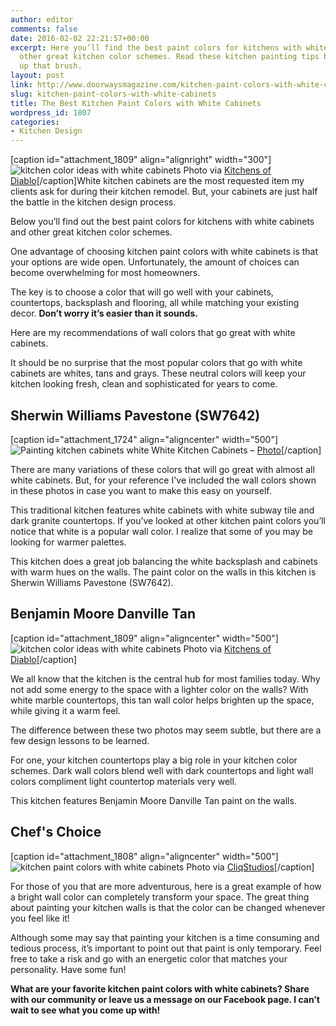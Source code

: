 ```yaml
---
author: editor
comments: false
date: 2016-02-02 22:21:57+00:00
excerpt: Here you’ll find the best paint colors for kitchens with white cabinets and
  other great kitchen color schemes. Read these kitchen painting tips before you pick
  up that brush.
layout: post
link: http://www.doorwaysmagazine.com/kitchen-paint-colors-with-white-cabinets/
slug: kitchen-paint-colors-with-white-cabinets
title: The Best Kitchen Paint Colors with White Cabinets
wordpress_id: 1807
categories:
- Kitchen Design
---
```


[caption id="attachment_1809" align="alignright" width="300"]![kitchen color ideas with white cabinets](http://www.doorwaysmagazine.com/wp-content/uploads/kitchen_paint_colors_white_cabinets_02-300x216.jpg) Photo via [Kitchens of Diablo](http://www.houzz.com/photos/1627124/Landon-traditional-kitchen-san-francisco)[/caption]White kitchen cabinets are the most requested item my clients ask for during their kitchen remodel. But, your cabinets are just half the battle in the kitchen design process.

Below you’ll find out the best paint colors for kitchens with white cabinets and other great kitchen color schemes.

One advantage of choosing kitchen paint colors with white cabinets is that your options are wide open. Unfortunately, the amount of choices can become overwhelming for most homeowners. 

The key is to choose a color that will go well with your cabinets, countertops, backsplash and flooring, all while matching your existing decor. **Don’t worry it’s easier than it sounds.**

Here are my recommendations of wall colors that go great with white cabinets.

It should be no surprise that the most popular colors that go with white cabinets are whites, tans and grays. These neutral colors will keep your kitchen looking fresh, clean and sophisticated for years to come.



## Sherwin Williams Pavestone (SW7642)



[caption id="attachment_1724" align="aligncenter" width="500"]![Painting kitchen cabinets white](http://www.doorwaysmagazine.com/wp-content/uploads/kitchen_paint_colors_white_cabinets_01.jpg) White Kitchen Cabinets – [Photo](http://www.houzz.com/photos/210661/Casa-Verde-Design-traditional-kitchen-minneapolis)[/caption]

There are many variations of these colors that will go great with almost all white cabinets. But, for your reference I've included the wall colors shown in these photos in case you want to make this easy on yourself.

This traditional kitchen features white cabinets with white subway tile and dark granite countertops. If you’ve looked at other kitchen paint colors you’ll notice that white is a popular wall color. I realize that some of you may be looking for warmer palettes.

This kitchen does a great job balancing the white backsplash and cabinets with warm hues on the walls. The paint color on the walls in this kitchen is Sherwin Williams Pavestone (SW7642).



## Benjamin Moore Danville Tan



[caption id="attachment_1809" align="aligncenter" width="500"]![kitchen color ideas with white cabinets](http://www.doorwaysmagazine.com/wp-content/uploads/kitchen_paint_colors_white_cabinets_02.jpg) Photo via [Kitchens of Diablo](http://www.houzz.com/photos/1627124/Landon-traditional-kitchen-san-francisco)[/caption]

We all know that the kitchen is the central hub for most families today. Why not add some energy to the space with a lighter color on the walls? With white marble countertops, this tan wall color helps brighten up the space, while giving it a warm feel.

The difference between these two photos may seem subtle, but there are a few design lessons to be learned. 

For one, your kitchen countertops play a big role in your kitchen color schemes. Dark wall colors blend well with dark countertops and light wall colors compliment light countertop materials very well.

This kitchen features Benjamin Moore Danville Tan paint on the walls.



## Chef's Choice



[caption id="attachment_1808" align="aligncenter" width="500"]![kitchen paint colors with white cabinets](http://www.doorwaysmagazine.com/wp-content/uploads/kitchen_paint_colors_white_cabinets_03.jpg) Photo via [CliqStudios](http://www.houzz.com/photos/3414687/White-Kitchen-in-a-1918-Cottage-Style-Farmhouse-contemporary-kitchen-atlanta)[/caption]

For those of you that are more adventurous, here is a great example of how a bright wall color can completely transform your space. The great thing about painting your kitchen walls is that the color can be changed whenever you feel like it!

Although some may say that painting your kitchen is a time consuming and tedious process, it’s important to point out that paint is only temporary. Feel free to take a risk and go with an energetic color that matches your personality. Have some fun!

**What are your favorite kitchen paint colors with white cabinets? Share with our community or leave us a message on our Facebook page. I can’t wait to see what you come up with!**
